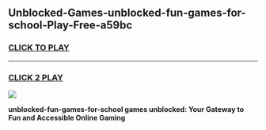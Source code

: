 
## Unblocked-Games-unblocked-fun-games-for-school-Play-Free-a59bc
<h3>
<a href="https://premium76.site?title=unblocked-fun-games-for-school&ref=19M">CLICK TO PLAY</a></h3>
<hr>

<h3>
<a href="https://premium76.site?title=unblocked-fun-games-for-school&ref=19M">CLICK 2 PLAY</a>
  
</h3>

<a href="https://premium76.site?title=unblocked-fun-games-for-school&ref=19M"><img src="https://clearcache.store/games.png"></a>


**unblocked-fun-games-for-school games unblocked: Your Gateway to Fun and Accessible Online Gaming**
